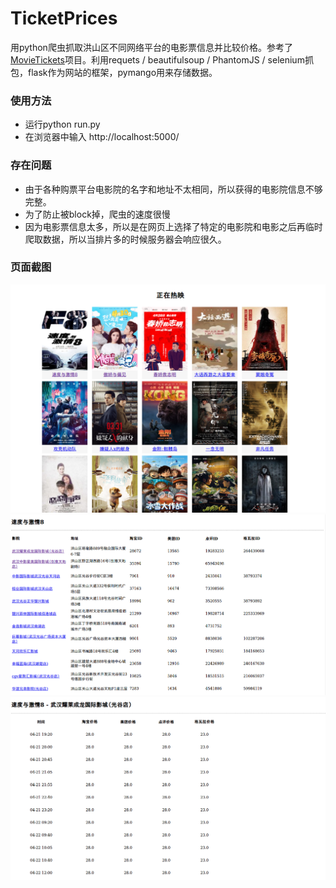 # TicketPrices
用python爬虫抓取洪山区不同网络平台的电影票信息并比较价格。参考了[MovieTickets](https://github.com/LiangCY/MovieTickets)项目。利用requets / beautifulsoup / PhantomJS / selenium抓包，flask作为网站的框架，pymango用来存储数据。

### 使用方法
* 运行python run.py
* 在浏览器中输入 http://localhost:5000/

### 存在问题
* 由于各种购票平台电影院的名字和地址不太相同，所以获得的电影院信息不够完整。
* 为了防止被block掉，爬虫的速度很慢
* 因为电影票信息太多，所以是在网页上选择了特定的电影院和电影之后再临时爬取数据，所以当排片多的时候服务器会响应很久。

### 页面截图
<img src="shots/movie.png">
<img src="shots/cinema.png">
<img src="shots/tickets.png">